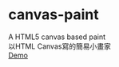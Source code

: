 # canvas-paint
A HTML5 canvas based paint  
以HTML Canvas寫的簡易小畫家  
[Demo](http://www.weiyuan1993.byethost22.com/WebsiteDesign/canvas-paint)
